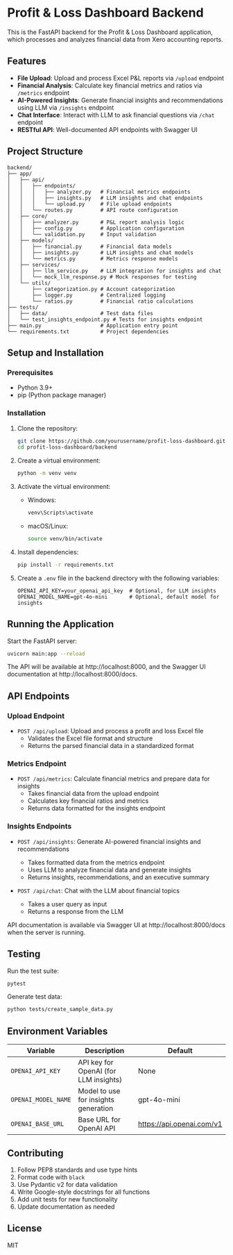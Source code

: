 # Profit & Loss Dashboard Backend

This is the FastAPI backend for the Profit & Loss Dashboard application, which processes and analyzes financial data from Xero accounting reports.

## Features

- **File Upload**: Upload and process Excel P&L reports via `/upload` endpoint
- **Financial Analysis**: Calculate key financial metrics and ratios via `/metrics` endpoint
- **AI-Powered Insights**: Generate financial insights and recommendations using LLM via `/insights` endpoint
- **Chat Interface**: Interact with LLM to ask financial questions via `/chat` endpoint
- **RESTful API**: Well-documented API endpoints with Swagger UI

## Project Structure

```
backend/
├── app/
│   ├── api/
│   │   ├── endpoints/
│   │   │   ├── analyzer.py   # Financial metrics endpoints
│   │   │   ├── insights.py   # LLM insights and chat endpoints
│   │   │   └── upload.py     # File upload endpoints
│   │   └── routes.py         # API route configuration
│   ├── core/
│   │   ├── analyzer.py       # P&L report analysis logic
│   │   ├── config.py         # Application configuration
│   │   └── validation.py     # Input validation
│   ├── models/
│   │   ├── financial.py      # Financial data models
│   │   ├── insights.py       # LLM insights and chat models
│   │   └── metrics.py        # Metrics response models
│   ├── services/
│   │   ├── llm_service.py    # LLM integration for insights and chat
│   │   └── mock_llm_response.py # Mock responses for testing
│   └── utils/
│       ├── categorization.py # Account categorization
│       ├── logger.py         # Centralized logging
│       └── ratios.py         # Financial ratio calculations
├── tests/
│   ├── data/                 # Test data files
│   └── test_insights_endpoint.py # Tests for insights endpoint
├── main.py                   # Application entry point
└── requirements.txt          # Project dependencies
```

## Setup and Installation

### Prerequisites

- Python 3.9+
- pip (Python package manager)

### Installation

1. Clone the repository:

   ```bash
   git clone https://github.com/yourusername/profit-loss-dashboard.git
   cd profit-loss-dashboard/backend
   ```
2. Create a virtual environment:

   ```bash
   python -m venv venv
   ```
3. Activate the virtual environment:

   - Windows:
     ```bash
     venv\Scripts\activate
     ```
   - macOS/Linux:
     ```bash
     source venv/bin/activate
     ```
4. Install dependencies:

   ```bash
   pip install -r requirements.txt
   ```
5. Create a `.env` file in the backend directory with the following variables:

   ```
   OPENAI_API_KEY=your_openai_api_key  # Optional, for LLM insights
   OPENAI_MODEL_NAME=gpt-4o-mini       # Optional, default model for insights
   ```

## Running the Application

Start the FastAPI server:

```bash
uvicorn main:app --reload
```

The API will be available at http://localhost:8000, and the Swagger UI documentation at http://localhost:8000/docs.

## API Endpoints

### Upload Endpoint

- `POST /api/upload`: Upload and process a profit and loss Excel file
  - Validates the Excel file format and structure
  - Returns the parsed financial data in a standardized format

### Metrics Endpoint

- `POST /api/metrics`: Calculate financial metrics and prepare data for insights
  - Takes financial data from the upload endpoint
  - Calculates key financial ratios and metrics
  - Returns data formatted for the insights endpoint

### Insights Endpoints

- `POST /api/insights`: Generate AI-powered financial insights and recommendations

  - Takes formatted data from the metrics endpoint
  - Uses LLM to analyze financial data and generate insights
  - Returns insights, recommendations, and an executive summary
- `POST /api/chat`: Chat with the LLM about financial topics

  - Takes a user query as input
  - Returns a response from the LLM

API documentation is available via Swagger UI at http://localhost:8000/docs when the server is running.

## Testing

Run the test suite:

```bash
pytest
```

Generate test data:

```bash
python tests/create_sample_data.py
```

## Environment Variables

| Variable              | Description                           | Default                   |
| --------------------- | ------------------------------------- | ------------------------- |
| `OPENAI_API_KEY`    | API key for OpenAI (for LLM insights) | None                      |
| `OPENAI_MODEL_NAME` | Model to use for insights generation  | gpt-4o-mini               |
| `OPENAI_BASE_URL`   | Base URL for OpenAI API               | https://api.openai.com/v1 |

## Contributing

1. Follow PEP8 standards and use type hints
2. Format code with `black`
3. Use Pydantic v2 for data validation
4. Write Google-style docstrings for all functions
5. Add unit tests for new functionality
6. Update documentation as needed

## License

MIT
